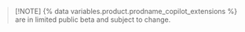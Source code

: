 > [!NOTE] {% data variables.product.prodname_copilot_extensions %} are in limited public beta and subject to change.
